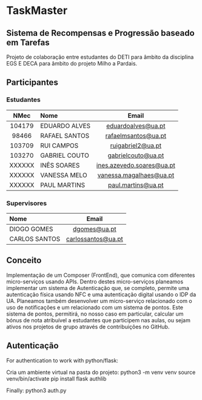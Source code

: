 
# TaskMaster
## Sistema de Recompensas e Progressão baseado em Tarefas
Projeto de colaboração entre estudantes do DETI para âmbito da disciplina EGS E DECA para âmbito do projeto Milho a Pardais.

## Participantes
### Estudantes
| NMec | Nome | Email |
|:---:|:---|:---:|
| 104179 | EDUARDO ALVES | eduardoalves@ua.pt |
| 98466 | RAFAEL SANTOS | rafaelmsantos@ua.pt |
| 103709 | RUI CAMPOS | ruigabriel2@ua.pt |
| 103270 | GABRIEL COUTO | gabrielcouto@ua.pt |
| XXXXXX | INÊS SOARES | ines.azevedo.soares@ua.pt |
| XXXXXX | VANESSA MELO | vanessa.magalhaes@ua.pt |
| XXXXXX | PAUL MARTINS | paul.martins@ua.pt |

### Supervisores
| Nome | Email |
|:---|:---:|
| DIOGO GOMES| dgomes@ua.pt |
| CARLOS SANTOS| carlossantos@ua.pt |

## Conceito
Implementação de um Composer (FrontEnd), que comunica com diferentes micro-serviços usando APIs. Dentro destes micro-serviços planeamos implementar um sistema de Autenticação que, se completo, permite uma autenticação física usando NFC e uma autenticação digital usando o IDP da UA. Planeamos também desenvolver um micro-serviço relacionado com o uso de notificações e um relacionado com um sistema de pontos. Este sistema de pontos, permitirá, no nosso caso em particular, calcular um bónus de nota atribuível a estudantes que participem nas aulas, ou sejam ativos nos projetos de grupo através de contribuições no GitHub.

## Autenticação
For authentication to work with python/flask:

Cria um ambiente virtual na pasta do projeto:
python3 -m venv venv
source venv/bin/activate
pip install flask authlib

Finally:
python3 auth.py
 

